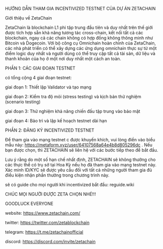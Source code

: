 HƯỚNG DẪN THAM GIA INCENTIVIZED TESTNET CỦA DỰ ÁN ZETACHAIN


Giới thiệu về ZetaChain

ZetaChain là blockchain L1 phi tập trung đầu tiên và duy nhất trên thế giới được tích hợp sẵn khả năng tương tác cross-chain, kết nối tất cả các blockchain, ngay cả các chain không có hợp đồng không thông minh như Bitcoin và Dogecoin. Với bộ công cụ Omnichain hoàn chỉnh của ZetaChain, các nhà phát triển có thể xây dựng các ứng dụng omnichain thực sự từ một điểm logic duy nhất và người dùng có thể truy cập tất cả tài sản, dữ liệu và thanh khoản của họ ở một nơi duy nhất một cách an toàn.

PHẦN 1: CÁC GIAI ĐOẠN TESTNET 

có tổng cộng 4 giai đoạn testnet:

giai đoạn 1: Thiết lập Validator và tạo mạng

giai đoạn 2: Kiểm tra độ mỏi (stress testing) và kịch bản thử nghiệm (scenario testing)

giai đoạn 3: Thử nghiệm khả năng chiến đấu tập trung vào bảo mật

giai đoạn 4: Bảo trì và lập kế hoạch testnet dài hạn

PHẦN 2: ĐĂNG KÝ INCENTIVIZED TESTNET

Để tham gia vào mạng testnet c được khuyến khích, vui lòng điền vào biểu mẫu này: https://metaform.xyz/user/64107568a64e4b8d805296dc . Nếu bạn được chọn, thì ZETACHAIN sẽ liên hệ với các bước tiếp theo để bắt đầu.

Lưu ý rằng do một số hạn chế nhất định, ZETACHAIN sẽ không thưởng cho các thực thể có trụ sở tại Hoa Kỳ nếu họ đã tham gia vào mạng testnet này. Xác minh ID/KYC sẽ được yêu cầu đối với tất cả những người tham gia đủ điều kiện nhận phần thưởng trong chương trình này.

sẽ có guide cho mọi người khi incentivized bắt đầu: reguide.wiki

CHÚC MỌI NGƯỜI ĐƯỢC ZETA CHỌN NHÉ!!!

GOODLUCK EVERYONE

website: https://www.zetachain.com/

twitter: https://twitter.com/zetablockchain

telegram: https://t.me/zetachainofficial

discord: https://discord.com/invite/zetachain